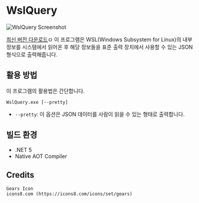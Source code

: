 # WslQuery

![WslQuery Screenshot](Screenshot.png)

[최신 버전 다운로드](https://github.com/rkttu/WslQuery/releases/latest/download/WslQuery.exe)ㅁ
이 프로그램은 WSL(Windows Subsystem for Linux)의 내부 정보를 시스템에서 읽어온 후 해당 정보들을 표준 출력 장치에서 사용할 수 있는 JSON 형식으로 출력해줍니다.

## 활용 방법

이 프로그램의 활용법은 간단합니다.

`WslQuery.exe [--pretty]`

* `--pretty`: 이 옵션은 JSON 데이터를 사람이 읽을 수 있는 형태로 출력합니다.

## 빌드 환경

- .NET 5
- Native AOT Compiler

## Credits

```
Gears Icon
icons8.com (https://icons8.com/icons/set/gears)
```
